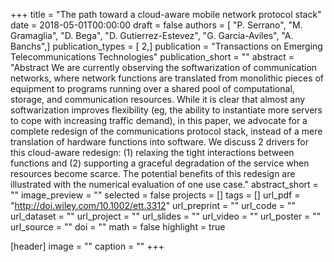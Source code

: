 +++
title = "The path toward a cloud-aware mobile network protocol stack"
date = 2018-05-01T00:00:00
draft = false
authors = [ "P. Serrano", "M. Gramaglia", "D. Bega", "D. Gutierrez-Estevez", "G. Garcia-Aviles", "A. Banchs",]
publication_types = [ 2,]
publication = "Transactions on Emerging Telecommunications Technologies"
publication_short = ""
abstract = "Abstract We are currently observing the softwarization of communication networks, where network functions are translated from monolithic pieces of equipment to programs running over a shared pool of computational, storage, and communication resources. While it is clear that almost any softwarization improves flexibility (eg, the ability to instantiate more servers to cope with increasing traffic demand), in this paper, we advocate for a complete redesign of the communications protocol stack, instead of a mere translation of hardware functions into software. We discuss 2 drivers for this cloud-aware redesign: (1) relaxing the tight interactions between functions and (2) supporting a graceful degradation of the service when resources become scarce. The potential benefits of this redesign are illustrated with the numerical evaluation of one use case."
abstract_short = ""
image_preview = ""
selected = false
projects = []
tags = []
url_pdf = "http://doi.wiley.com/10.1002/ett.3312"
url_preprint = ""
url_code = ""
url_dataset = ""
url_project = ""
url_slides = ""
url_video = ""
url_poster = ""
url_source = ""
doi = ""
math = false
highlight = true

[header]
image = ""
caption = ""
+++
